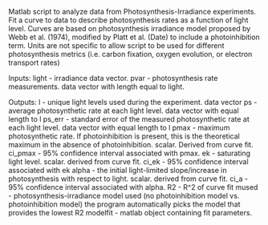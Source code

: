 Matlab script to analyze data from Photosynthesis-Irradiance experiments. Fit a curve to data to describe photosynthesis rates as a function of light level. 
Curves are based on photosynthesis irradiance model proposed by Webb et al. (1974), modified by Platt et al. (Date) to include a photoinhibition term. 
Units are not specific to allow script to be used for different photosynthesis metrics (i.e. carbon fixation, oxygen evolution, or electron transport rates)

Inputs:
light - irradiance data vector. 
pvar - photosynthesis rate measurements. data vector with length equal to light. 

Outputs: 
l - unique light levels used during the experiment. data vector
ps - average photosynthetic rate at each light level. data vector with equal length to l
ps_err - standard error of the measured photosynthetic rate at each light level. data vector with equal length to l
pmax - maximum photosynthetic rate. If photoinhibition is present, this is the theoretical maximum in the absence of photoinhibition. scalar. Derived from curve fit. 
ci_pmax - 95% confidence interval associated with pmax. 
ek - saturating light level. scalar. derived from curve fit. 
ci_ek - 95% confidence interval associated with ek
alpha - the initial light-limited slope/increase in photosynthesis with respect to light. scalar. derived from curve fit. 
ci_a - 95% confidence interval associated with alpha. 
R2 - R^2 of curve fit
mused - photosynthesis-irradiance model used (no photoinhibition model vs. photoinhibition model) the program automatically picks the model that provides the lowest R2
modelfit - matlab object containing fit parameters. 

